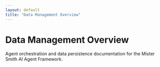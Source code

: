 ```yaml
---
layout: default
title: "Data Management Overview"
---
```


# Data Management Overview

Agent orchestration and data persistence documentation for the Mister Smith AI Agent Framework.
